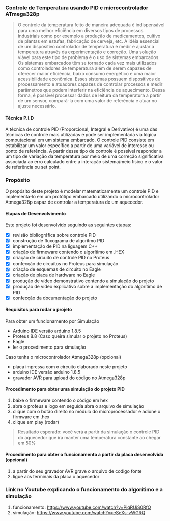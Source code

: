 
### Controle de Temperatura usando PID e microcontrolador ATmega328p

> O controle da temperatura feito de maneira adequada é indispensável para uma melhor eficiência em diversos tipos de processos industriais como por exemplo a produção de medicamentos, cultivo de plantas em estufas, fabricação de cerveja, etc. 
A idéia essencial de um dispositivo controlador de temperatura é medir e ajustar a temperatura através da experimentação e correção.  Uma solução viável para este tipo de problema é o uso de sistemas embarcados. 
Os sistemas embarcados têm se tornado cada vez mais utilizados como controladores de temperatura além de serem capazes de oferecer maior eficiência, baixo consumo energético e uma maior acessibilidade econômica. Esses sistemas possuem dispositivos de processamento e atuadores capazes de controlar processos e medir  parâmetros que podem  interferir na eficiência de aquecimento.  Dessa forma, é possível processar dados de leitura da temperatura a partir de um sensor,  compará-la com uma valor de referência e atuar no ajuste necessário. 

#### Técnica P.I.D 
A técnica de controle PID (Proporcional, Integral e Derivativo) é uma das técnicas de controle mais utilizadas e pode ser implementada via lógica computacional em um sistema embarcado. O controle PID consiste em estabilizar um valor específico a partir de uma variável de interesse ou ponto de referência. A partir desse tipo de controle é possível responder a um tipo de variação da temperatura por meio de uma correção significativa associada ao erro  calculado entre a interação sistema/meio físico e o valor de referência ou set point.

### Propósito 

O propósito  deste projeto é modelar matematicamente um controle PID  e implementá-lo em um  protótipo embarcado utilizando o microcontrolador Atmega328p capaz de  controlar a temperatura de um aquecedor.


#### Etapas de Desenvolvimento
Este projeto foi desenvolvido seguindo as seguintes etapas:

* [x] revisão bibliográfica sobre controle PID
* [x] construção de fluxograma de algorítmo PID  
* [x] implementação de PID na liguagem C++
* [x] criação de firmeware contendo o algorítimo em .HEX
* [x] criação de circuito de controle PID no Proteus
* [x] confecção de circuitos no Proteus para simulação
* [x] criação de esquemas de circuito no Eagle
* [x] criação de placa de hardware no Eagle
* [x] produção de vídeo demonstrativo contendo a simulação do projeto 
* [x] produção de vídeo explicativo sobre a implementação do algorítimo de PID
* [x] confecção da documentação do projeto

#### Requisitos para rodar o projeto

Para obter um funcionamento por Simulação

* Arduino IDE versão arduino 1.8.5
* Proteus 8.8 (Caso queira simular o projeto no Proteus)
* Eagle 
* ler o procedimento para simulação

Caso tenha o microcontrolador Atmega328p (opcional)

* placa impressa com o circuito elaborado neste projeto
* arduino IDE versão arduino 1.8.5
* gravador AVR para upload do código no Atmega328p

#### Procedimento para obter uma simulação do projeto PID

1. baixe o firmeware contendo o código em hex
2. abra o proteus e logo em seguida abra o arquivo de simulação
3. clique com o botão direito no módulo do microprocessador e adione o firmware em .hex 
4. clique em play (rodar)

> Resultado esperado: você verá a partir da simulação o controle PID do aquecedor que irá manter uma temperatura constante ao chegar em 50% 



#### Procedimento para obter o funcionamento a partir da placa desenvolvida (opcional)

1. a partir do seu gravador AVR grave o arquivo de codigo fonte 
2. ligue aos terminais da placa o aquecedor

### Link no Youtube explicando o funcionamento do algorítimo e a simulação

1. funcionamento: https://www.youtube.com/watch?v=PiqRUjS0RfQ
2. simulação: https://www.youtube.com/watch?v=eSeXs-vWGRQ






